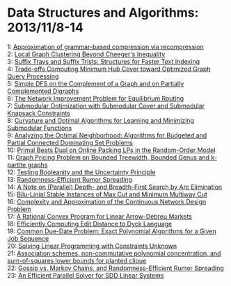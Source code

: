 # Data Structures and Algorithms: 2013/11/8-14  
1: [Approximation of grammar-based compression via recompression](https://doi.org/10.48550/arXiv.1301.5842)  
2: [Local Graph Clustering Beyond Cheeger's Inequality](https://doi.org/10.48550/arXiv.1304.8132)  
3: [Suffix Trays and Suffix Trists: Structures for Faster Text Indexing](https://doi.org/10.48550/arXiv.1311.1762)  
4: [Trade-offs Computing Minimum Hub Cover toward Optimized Graph Query  Processing](https://doi.org/10.48550/arXiv.1311.1626)  
5: [Simple DFS on the Complement of a Graph and on Partially Complemented  Digraphs](https://doi.org/10.48550/arXiv.1311.1859)  
6: [The Network Improvement Problem for Equilibrium Routing](https://doi.org/10.48550/arXiv.1307.3794)  
7: [Submodular Optimization with Submodular Cover and Submodular Knapsack  Constraints](https://doi.org/10.48550/arXiv.1311.2106)  
8: [Curvature and Optimal Algorithms for Learning and Minimizing Submodular  Functions](https://doi.org/10.48550/arXiv.1311.2110)  
9: [Analyzing the Optimal Neighborhood: Algorithms for Budgeted and Partial  Connected Dominating Set Problems](https://doi.org/10.48550/arXiv.1311.2309)  
10: [Primal Beats Dual on Online Packing LPs in the Random-Order Model](https://doi.org/10.48550/arXiv.1311.2578)  
11: [Graph Pricing Problem on Bounded Treewidth, Bounded Genus and k-partite  graphs](https://doi.org/10.48550/arXiv.1203.1940)  
12: [Testing Booleanity and the Uncertainty Principle](https://doi.org/10.48550/arXiv.1204.0944)  
13: [Randomness-Efficient Rumor Spreading](https://doi.org/10.48550/arXiv.1304.1359)  
14: [A Note on (Parallel) Depth- and Breadth-First Search by Arc Elimination](https://doi.org/10.48550/arXiv.1305.1222)  
15: [Bilu-Linial Stable Instances of Max Cut and Minimum Multiway Cut](https://doi.org/10.48550/arXiv.1305.1681)  
16: [Complexity and Approximation of the Continuous Network Design Problem](https://doi.org/10.48550/arXiv.1307.4258)  
17: [A Rational Convex Program for Linear Arrow-Debreu Markets](https://doi.org/10.48550/arXiv.1307.8037)  
18: [Efficiently Computing Edit Distance to Dyck Language](https://doi.org/10.48550/arXiv.1311.2557)  
19: [Common Due-Date Problem: Exact Polynomial Algorithms for a Given Job  Sequence](https://doi.org/10.48550/arXiv.1311.2879)  
20: [Solving Linear Programming with Constraints Unknown](https://doi.org/10.48550/arXiv.1304.1247)  
21: [Association schemes, non-commutative polynomial concentration, and  sum-of-squares lower bounds for planted clique](https://doi.org/10.48550/arXiv.1307.7615)  
22: [Gossip vs. Markov Chains, and Randomness-Efficient Rumor Spreading](https://doi.org/10.48550/arXiv.1311.2839)  
23: [An Efficient Parallel Solver for SDD Linear Systems](https://doi.org/10.48550/arXiv.1311.3286)  